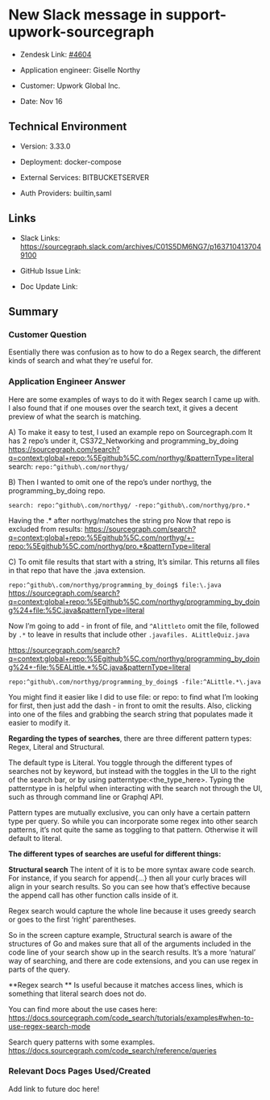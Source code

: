 

# New Slack message in support-upwork-sourcegraph <!-- Ticket Title  Hint: include keywords to make it searchable -->



- Zendesk Link: [#4604](https://sourcegraph.zendesk.com/agent/tickets/4604)

- Application engineer: Giselle Northy

- Customer: Upwork Global Inc. <!-- Redact if this contains personally identifying information -->

- Date: Nov 16


<!-- Data populated from integration, speak to Ben Gordon or Michael Bali if not working -->

<!-- During Internal team trial, fill missing data manually (we are waiting for all data to sync) -->



## Technical Environment

- Version: 3.33.0​

- Deployment: docker-compose

- External Services: BITBUCKETSERVER

- Auth Providers: builtin,saml





## Links
<!-- Data for application engineer manual entry -->
- Slack Links: https://sourcegraph.slack.com/archives/C01S5DM6NG7/p1637104137049100

- GitHub Issue Link:

- Doc Update Link:



## Summary

### Customer Question

Esentially there was confusion as to how to do a Regex search, the different kinds of search and what they're useful for.

### Application Engineer Answer

Here are some examples of ways to do it with Regex search I came up with. I also found that if one mouses over the search text, it gives a decent preview of what the search is matching.
 
A) To make it easy to test, I used an example repo on Sourcegraph.com It has 2 repo’s under it, CS372_Networking and programming_by_doing
https://sourcegraph.com/search?q=context:global+repo:%5Egithub%5C.com/northyg/&patternType=literal
search:
`repo:^github\.com/northyg/`
 
B) Then I wanted to omit one of the repo’s under northyg, the programming_by_doing repo.
 
`search: repo:^github\.com/northyg/ -repo:^github\.com/northyg/pro.*`
 
Having the .* after northyg/matches the string pro
Now that repo is excluded from results: https://sourcegraph.com/search?q=context:global+repo:%5Egithub%5C.com/northyg/+-repo:%5Egithub%5C.com/northyg/pro.*&patternType=literal
 
C) To omit file results that start with a string, It’s similar. This returns all files in that repo that have the .java extension.
 
`repo:^github\.com/northyg/programming_by_doing$ file:\.java`
https://sourcegraph.com/search?q=context:global+repo:%5Egithub%5C.com/northyg/programming_by_doing%24+file:%5C.java&patternType=literal
 
Now I’m going to add - in front of file, and `^Alittleto` omit the file, followed by `.*` to leave in results that include other `.javafiles. ALittleQuiz.java`
 
https://sourcegraph.com/search?q=context:global+repo:%5Egithub%5C.com/northyg/programming_by_doing%24+-file:%5EALittle.*%5C.java&patternType=literal
 
`repo:^github\.com/northyg/programming_by_doing$ -file:^ALittle.*\.java`
 
You might find it easier like I did to use file: or repo: to find what I’m looking for first, then just add the dash - in front to omit the results. Also, clicking into one of the files and grabbing the search string that populates made it easier to modify it.

**Regarding the types of searches**, there are three different pattern types: Regex, Literal and Structural.
 
The default type is Literal. You toggle through the different types of searches not by keyword, but instead with the toggles in the UI to the right of the search bar, or by using patterntype:<the_type_here>. Typing the patterntype in is helpful when interacting with the search not through the UI, such as through command line or Graphql API.
 
Pattern types are mutually exclusive, you can only have a certain pattern type per query. So while you can incorporate some regex into other search patterns, it’s not quite the same as toggling to that pattern. Otherwise it will default to literal.

**The different types of searches are useful for different things:**
 
**Structural search**
The intent of it is to be more syntax aware code search. For instance, if you search for append{...} then all your curly braces will align in your search results.
So you can see how that’s effective because the append call has other function calls inside of it. 
 
Regex search would capture the whole line because it uses greedy search or goes to the first ‘right’ parentheses.
 
So in the screen capture example, Structural search is aware of the structures of Go and makes sure that all of the arguments included in the code line of your search show up in the search results.
It’s a more ‘natural’ way of searching, and there are code extensions, and you can use regex in parts of the query. 
 
**Regex search **
Is useful because it matches access lines, which is something that literal search does not do. 
 
You can find more about the use cases here: https://docs.sourcegraph.com/code_search/tutorials/examples#when-to-use-regex-search-mode
 
Search query patterns with some examples. https://docs.sourcegraph.com/code_search/reference/queries



### Relevant Docs Pages Used/Created

Add link to future doc here!


<!-- Once complete, upload a copy to https://github.com/sourcegraph/support-tools-internal/tree/main/resolved-tickets as a .md file -->
<!-- Name the file 4604.md -->
